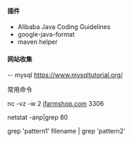 #### 插件
- Alibaba Java Coding Guidelines
- google-java-format
- maven helper

#### 网站收集
-- mysql
https://www.mysqltutorial.org/



常用命令

nc -vz -w 2 [ifarmshop.com](http://ifarmshop.com) 3306

netstat -anp|grep 80

grep 'pattern1' filename | grep 'pattern2'